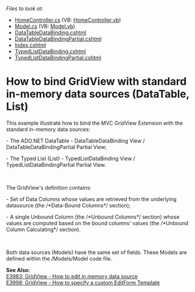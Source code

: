 <!-- default file list -->
*Files to look at*:

* [HomeController.cs](./CS/CS/Controllers/HomeController.cs) (VB: [HomeController.vb](./VB/VB/Controllers/HomeController.vb))
* [Model.cs](./CS/CS/Models/Model.cs) (VB: [Model.vb](./VB/VB/Models/Model.vb))
* [DataTableDataBinding.cshtml](./CS/CS/Views/Home/DataTableDataBinding.cshtml)
* [DataTableDataBindingPartial.cshtml](./CS/CS/Views/Home/DataTableDataBindingPartial.cshtml)
* [Index.cshtml](./CS/CS/Views/Home/Index.cshtml)
* [TypedListDataBinding.cshtml](./CS/CS/Views/Home/TypedListDataBinding.cshtml)
* [TypedListDataBindingPartial.cshtml](./CS/CS/Views/Home/TypedListDataBindingPartial.cshtml)
<!-- default file list end -->
# How to bind GridView with standard in-memory data sources (DataTable, List<T>)


<p>This example illustrate how to bind the MVC GridView Extension with the standard in-memory data sources:</p><p>- The ADO.NET DataTable - DataTableDataBinding View / DataTableDataBindingPartial Partial View;</p><p>- The Typed List (List<T>) - TypedListDataBinding View / TypedListDataBindingPartial Partial View.</p><br />
<p>The GridView's definition contains:</p><p>- Set of Data Columns whose values are retrieved from the underlying datasource (the /*Data-Bound Columns*/ section);</p><p>- A single Unbound Column (the /*Unbound Columns*/ section) whose values are computed based on the bound columns' values (the /*Unbound Column Calculating*/ section).</p><br />
<p>Both data sources (Models) have the same set of fields. These Models are defined within the /Models/Model code file.</p><p><strong>See Also:</strong><br />
<a href="https://www.devexpress.com/Support/Center/p/E3983">E3983: GridView - How to edit in memory data source</a><br />
<a href="https://www.devexpress.com/Support/Center/p/E3998">E3998: GridView - How to specify a custom EditForm Template</a></p>

<br/>


